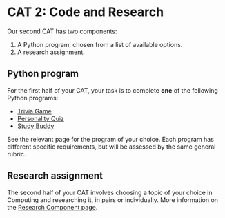 # CAT 2: Code and Research

Our second CAT has two components:

1. A Python program, chosen from a list of available options.
2. A research assignment.

## Python program

For the first half of your CAT, your task is to complete **one** of the following Python programs:

- [Trivia Game](./triviaGame/)
- [Personality Quiz](./personalityQuiz/)
- [Study Buddy](./studyBuddy/)

See the relevant page for the program of your choice. Each program has different specific requirements, but will be assessed by the same general rubric.

## Research assignment

The second half of your CAT involves choosing a topic of your choice in Computing and researching it, in pairs or individually. More information on the [Research Component page](./researchComponent/).
